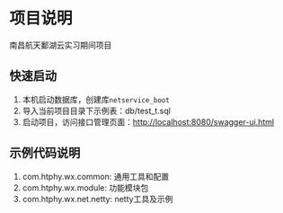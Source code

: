 # 项目说明

南昌航天鄱湖云实习期间项目

## 快速启动

1. 本机启动数据库，创建库`netservice_boot`
2. 导入当前项目目录下示例表：db/test_t.sql
3. 启动项目，访问接口管理页面：<http://localhost:8080/swagger-ui.html>

## 示例代码说明

1. com.htphy.wx.common: 通用工具和配置
2. com.htphy.wx.module: 功能模块包
3. com.htphy.wx.net.netty: netty工具及示例

